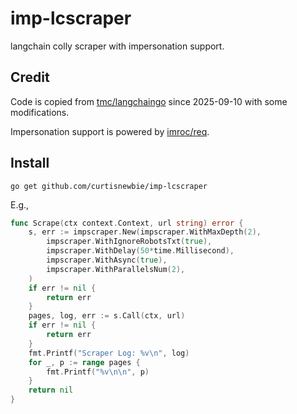 # imp-lcscraper

langchain colly scraper with impersonation support.

## Credit

Code is copied from [tmc/langchaingo](https://github.com/tmc/langchaingo) since 2025-09-10 with some modifications.

Impersonation support is powered by [imroc/req](https://github.com/imroc/req).

## Install

```
go get github.com/curtisnewbie/imp-lcscraper
```

E.g.,

```go
func Scrape(ctx context.Context, url string) error {
	s, err := impscraper.New(impscraper.WithMaxDepth(2),
		impscraper.WithIgnoreRobotsTxt(true),
		impscraper.WithDelay(50*time.Millisecond),
		impscraper.WithAsync(true),
		impscraper.WithParallelsNum(2),
	)
	if err != nil {
		return err
	}
	pages, log, err := s.Call(ctx, url)
	if err != nil {
		return err
	}
	fmt.Printf("Scraper Log: %v\n", log)
	for _, p := range pages {
		fmt.Printf("%v\n\n", p)
	}
	return nil
}
```
